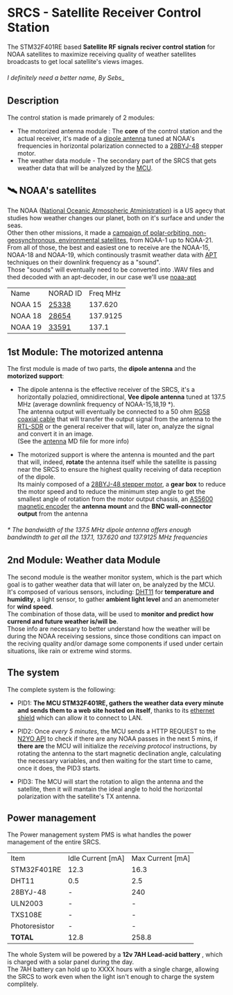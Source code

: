 # SRCS - Satellite Receiver Control Station

The STM32F401RE based **Satellite RF signals reciver control station** for NOAA satellites to maximize receiving quality of weather satellites broadcasts to get local satellite's views images.
<h6>I definitely need a better name, By Sebs_</h6>

## Description
The control station is made primarely of 2 modules:
- The motorized antenna module : The **core** of the control station and the actual receiver, it's made of a [dipole antenna](https://en.wikipedia.org/wiki/Dipole_antenna) tuned at NOAA's frequencies in horizontal polarization connected to a [28BYJ-48](https://www.mouser.com/datasheet/2/758/stepd-01-data-sheet-1143075.pdf?srsltid=AfmBOor0JeeT5X12a_oRtEgDTfQxDhepoXjEc7EOESq1vM4Kv5rxR0na) stepper motor.
- The weather data module - The secondary part of the SRCS that gets weather data that will be analyzed by the [MCU](https://en.wikipedia.org/wiki/Microcontroller).

## 🛰️ NOAA's satellites

The NOAA ([National Oceanic Atmospheric Atministration](https://www.noaa.gov/)) is a US  agecy that studies how weather changes our planet, both on it's surface and under the seas. <br>
Other then other missions, it made a [campaign of polar-orbiting, non-geosynchronous, environmental satellites](https://www.n2yo.com/satellites/?c=4), from NOAA-1 up to NOAA-21. <br>
From all of those, the best and easiest one to receive are the NOAA-15, NOAA-18 and NOAA-19, which continously trasmit weather data with [APT](https://en.wikipedia.org/wiki/Automatic_picture_transmission) techniques on their downlink frequency as a "sound". <br>
Those "sounds" will eventually need to be converted into .WAV files and thed decoded with an apt-decoder, in our case we'll use [noaa-apt](https://noaa-apt.mbernardi.com.ar/)

<table>
<tr><td>Name</td><td>NORAD ID</td><td>Freq MHz</td></tr>
<tr><td>NOAA 15</td><td><a href="https://www.n2yo.com/satellite/?s=25338">25338</a></td><td>137.620</td></td></tr>
<tr><td>NOAA 18</td><td><a href="https://www.n2yo.com/satellite/?s=28654">28654</a></td><td>137.9125</td></tr>
<tr><td>NOAA 19</td><td><a href="https://www.n2yo.com/satellite/?s=33591">33591</a></td><td>137.1</td></tr>
</table>

## 1st Module: The motorized antenna

The first module is made of two parts, the **dipole antenna** and the **motorized support**:
- The dipole antenna is the effective receiver of the SRCS, it's a horizontally polazied, omnidirectional, **Vee dipole antenna** tuned at 137.5 MHz (average downlink     frequency of NOAA-15,18,19 *). <br>
  The antenna output will eventually be connected to a 50 ohm [RG58 coaxial cable](https://www.farnell.com/datasheets/2095749.pdf) that will transfer the output signal from the antenna to the [RTL-SDR](https://en.wikipedia.org/wiki/Software-defined_radio) or the general receiver that will, later on, analyze the signal and convert it in an image. <br>
  (See the [antenna](https://github.com/SebsIII/SRCS/blob/main/datasheets/antenna-info.md) MD file for more info)
  
- The motorized support is where the antenna is mounted and the part that will, indeed, **rotate** the antenna itself while the satellite is passing near the SRCS 
  to ensure the highest quality receiving of data reception of the dipole. <br>
  Its mainly composed of a [28BYJ-48 stepper motor](https://www.mouser.com/datasheet/2/758/stepd-01-data-sheet-1143075.pdf?srsltid=AfmBOor0JeeT5X12a_oRtEgDTfQxDhepoXjEc7EOESq1vM4Kv5rxR0na), a **gear box** to reduce the motor speed and to reduce the minimum step angle to get the smallest angle of 
  rotation from the motor output chassis, an [AS5600 magnetic encoder](https://files.seeedstudio.com/wiki/Grove-12-bit-Magnetic-Rotary-Position-Sensor-AS5600/res/Magnetic%20Rotary%20Position%20Sensor%20AS5600%20Datasheet.pdf) the **antenna mount** and the **BNC wall-connector output** from the antenna
  
<h6>* The bandwidth of the 137.5 MHz dipole antenna offers enough bandwindth to get all the 137.1, 137.620 and 137.9125 MHz frequencies </h6>

## 2nd Module: Weather data Module

The second module is the weather monitor system, which is the part which goal is to gather weather data that will later on, be analyzed by the MCU. <br>
It's composed of various sensors, including: [DHT11]() for **temperature and humidity**, a light sensor, to gather **ambient light level** and an anemometer for **wind speed**. <br>
The combination of those data, will be used to **monitor and predict how currend and future weather is/will be**. <br>
Those info are necessary to better understand how the weather will be during the NOAA receiving sessions, since those conditions can impact on the reciving quality and/or damage some components if used under certain situations, like rain or extreme wind storms.

## The system

The complete system is the following: <br>

- PID1: **The MCU STM32F401RE, gathers the weather data every minute and sends them to a web site hosted on itself**, thanks to its [ethernet shield](https://www.google.com/url?sa=t&source=web&rct=j&opi=89978449&url=https://www.mouser.com/catalog/specsheets/a000056_datasheet.pdf%3Fsrsltid%3DAfmBOopf6pBYnQKdG1FfPxTF9w15WcyJ-tHJuvzqldRgIKXWHoZ6PHKB&ved=2ahUKEwjLlqidyImMAxWehf0HHQiAEAcQFnoECCYQAQ&usg=AOvVaw3l6hrLwbIgpWo4JkOq2vAo) which can allow it to connect to LAN. <br>

- PID2: Once *every 5 minutes*, the MCU sends a HTTP REQUEST to the [N2YO API](https://www.n2yo.com/api/) to check if there are any NOAA passes in the next 5 mins, if **there are** the MCU will initialize the *receiving protocol* instructions, by rotating the antenna to the start magnetic declination angle, calculating the necessary variables, and then waiting for the start time to came, once it does, the PID3 starts.

- PID3: The MCU will start the rotation to align the antenna and the satellite, then it will mantain the ideal angle to hold the horizontal polarization with the satellite's TX antenna.

## Power management 

The Power management system PMS is what handles the power management of the entire SRCS.

<table>
    <tr>
    <td>Item</td>
    <td>Idle Current [mA]</td>
    <td>Max Current [mA]</td>
    </tr> 
    <tr>
    <td>STM32F401RE</td>
    <td>12.3</td>
    <td>16.3</td>
    </tr>
    <tr>
    <td>DHT11</td>
    <td> 0.5 </td>
    <td> 2.5 </td>
    </tr>
    <tr>
    <td>28BYJ-48</td>
    <td> - </td>
    <td> 240 </td>
    </tr>
    <td>ULN2003</td>
    <td> - </td>
    <td> - </td>
    </tr>
    <td>TXS108E</td>
    <td> - </td>
    <td> - </td>
    </tr>
    <td>Photoresistor</td>
    <td> - </td>
    <td> - </td>
    </tr>
    <td><b>TOTAL</b></td>
    <td> 12.8 </td>
    <td> 258.8 </td>
    </tr>
</table>
The whole System will be powered by a <b>12v 7AH Lead-acid battery</b> , which is charged with a solar panel during the day. <br>
The 7AH battery can hold up to XXXX hours with a single charge, allowing the SRCS to work even when the light isn't enough to charge the system complitely.

